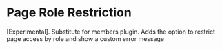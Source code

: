 # Page Role Restriction
 [Experimental]. Substitute for members plugin. Adds the option to restrict page access by role and show a custom error message
